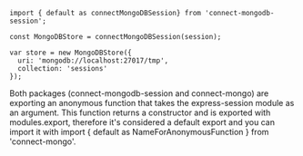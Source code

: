 ```
import { default as connectMongoDBSession} from 'connect-mongodb-session';

const MongoDBStore = connectMongoDBSession(session);

var store = new MongoDBStore({
  uri: 'mongodb://localhost:27017/tmp',
  collection: 'sessions'
});
```

Both packages (connect-mongodb-session and connect-mongo) are exporting an anonymous function that takes the express-session module as an argument. This function returns a constructor and is exported with modules.export, therefore it's considered a default export and you can import it with import { default as NameForAnonymousFunction } from 'connect-mongo'.
